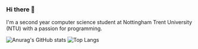 ### Hi there 👋

I'm a second year computer science student at Nottingham Trent University (NTU) with a passion for programming.

<!--
**JamieVoce/JamieVoce** is a ✨ _special_ ✨ repository because its `README.md` (this file) appears on your GitHub profile.

Here are some ideas to get you started:

- 🔭 I’m currently working on ...
- 🌱 I’m currently learning ...
- 👯 I’m looking to collaborate on ...
- 🤔 I’m looking for help with ...
- 💬 Ask me about ...
- 📫 How to reach me: ...
- 😄 Pronouns: ...
- ⚡ Fun fact: ...
-->

![Anurag's GitHub stats](https://github-readme-stats.vercel.app/api?username=JamieVoce&show_icons=true&count_private=true&theme=radical)
![Top Langs](https://github-readme-stats.vercel.app/api/top-langs/?username=JamieVoce&count_private=true&theme=radical)
